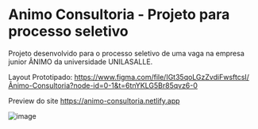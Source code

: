 # Animo Consultoria - Projeto para processo seletivo

Projeto desenvolvido para o processo seletivo de uma vaga na empresa junior ÂNIMO da universidade UNILASALLE.

Layout Prototipado:
https://www.figma.com/file/IGt35qoLGzZvdiFwsftcsI/Ânimo-Consultoria?node-id=0-1&t=6tnYKLG5Br85qvz6-0

Preview do site
https://animo-consultoria.netlify.app

![image](https://user-images.githubusercontent.com/8524018/231193270-62fa11ff-f056-47d6-b933-bc7ff7eb6b41.png)
